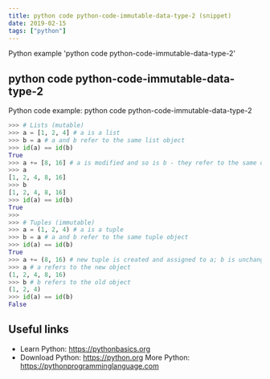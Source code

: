 ```yaml
---
title: python code python-code-immutable-data-type-2 (snippet)
date: 2019-02-15
tags: ["python"]
---
```

Python example 'python code python-code-immutable-data-type-2'


## python code python-code-immutable-data-type-2

Python code example: python code python-code-immutable-data-type-2

```python
>>> # Lists (mutable)
>>> a = [1, 2, 4] # a is a list
>>> b = a # a and b refer to the same list object
>>> id(a) == id(b)
True
>>> a += [8, 16] # a is modified and so is b - they refer to the same object
>>> a
[1, 2, 4, 8, 16]
>>> b
[1, 2, 4, 8, 16]
>>> id(a) == id(b)
True
>>>
>>> # Tuples (immutable)
>>> a = (1, 2, 4) # a is a tuple
>>> b = a # a and b refer to the same tuple object
>>> id(a) == id(b)
True
>>> a += (8, 16) # new tuple is created and assigned to a; b is unchanged
>>> a # a refers to the new object
(1, 2, 4, 8, 16)
>>> b # b refers to the old object
(1, 2, 4)
>>> id(a) == id(b)
False


```

## Useful links

- Learn Python: https://pythonbasics.org
- Download Python: https://python.org
More Python: https://pythonprogramminglanguage.com
